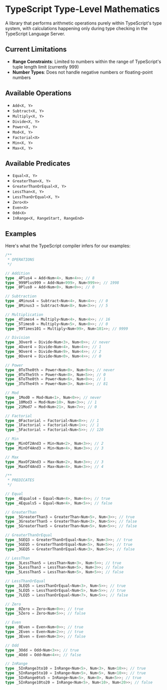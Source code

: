# TypeScript Type-Level Mathematics

A library that performs arithmetic operations purely within TypeScript's type system, with calculations happening only during type checking in the TypeScript Language Server.

## Current Limitations

- **Range Constraints**: Limited to numbers within the range of TypeScript's tuple length limit (currently 999)
- **Number Types**: Does not handle negative numbers or floating-point numbers

## Available Operations

- `Add<X, Y>`
- `Subtract<X, Y>`
- `Multiply<X, Y>`
- `Divide<X, Y>`
- `Power<X, Y>`
- `Mod<X, Y>`
- `Factorial<X>`
- `Min<X, Y>`
- `Max<X, Y>`

## Available Predicates

- `Equal<X, Y>`
- `GreaterThan<X, Y>`
- `GreaterThanOrEqual<X, Y>`
- `LessThan<X, Y>`
- `LessThanOrEqual<X, Y>`
- `Zero<X>`
- `Even<X>`
- `Odd<X>`
- `InRange<X, RangeStart, RangeEnd>`

## Examples

Here's what the TypeScript compiler infers for our examples:

```typescript
/**
 * OPERATIONS
 */

// Addition
type _4Plus4 = Add<Num<4>, Num<4>>; // 8
type _999Plus999 = Add<Num<999>, Num<999>>; // 1998
type _0Plus0 = Add<Num<0>, Num<0>>; // 0

// Subtraction
type _4Minus4 = Subtract<Num<4>, Num<4>>; // 0
type _8Minus3 = Subtract<Num<8>, Num<3>>; // 5

// Multiplication
type _4Times4 = Multiply<Num<4>, Num<4>>; // 16
type _5Times0 = Multiply<Num<5>, Num<0>>; // 0
type _99Times101 = Multiply<Num<99>, Num<101>>; // 9999

// Division
type _3Over0 = Divide<Num<3>, Num<0>>; // never
type _4Over4 = Divide<Num<4>, Num<4>>; // 1
type _9Over4 = Divide<Num<9>, Num<4>>; // 2
type _0Over4 = Divide<Num<0>, Num<4>>; // 0

// Power
type _0ToThe0th = Power<Num<0>, Num<0>>; // never
type _0ToThe5th = Power<Num<0>, Num<5>>; // 0
type _6ToThe0th = Power<Num<6>, Num<0>>; // 1
type _3ToThe4th = Power<Num<3>, Num<4>>; // 81

// Mod
type _1Mod0 = Mod<Num<1>, Num<0>>; // never
type _10Mod3 = Mod<Num<10>, Num<3>>; // 1
type _21Mod7 = Mod<Num<21>, Num<7>>; // 0

// Factorial
type _0Factorial = Factorial<Num<0>>; // 1
type _1Factorial = Factorial<Num<1>>; // 1
type _5Factorial = Factorial<Num<5>>; // 120

// Min
type _MinOf2And3 = Min<Num<2>, Num<3>>; // 2
type _MinOf4And3 = Min<Num<4>, Num<3>>; // 3

// Max
type _MaxOf2And3 = Max<Num<2>, Num<3>>; // 3
type _MaxOf4And3 = Max<Num<4>, Num<3>>; // 4

/**
 * PREDICATES
 */

// Equal
type _4Equals4 = Equal<Num<4>, Num<4>>; // true
type _4Equals5 = Equal<Num<4>, Num<5>>; // false

// GreaterThan
type _5GreaterThan3 = GreaterThan<Num<5>, Num<3>>; // true
type _3GreaterThan5 = GreaterThan<Num<3>, Num<5>>; // false
type _5GreaterThan5 = GreaterThan<Num<5>, Num<5>>; // false

// GreaterThanOrEqual
type _5GEQ3 = GreaterThanOrEqual<Num<5>, Num<3>>; // true
type _5GEQ5 = GreaterThanOrEqual<Num<5>, Num<5>>; // true
type _3GEQ5 = GreaterThanOrEqual<Num<3>, Num<5>>; // false

// LessThan
type _3LessThan5 = LessThan<Num<3>, Num<5>>; // true
type _5LessThan3 = LessThan<Num<5>, Num<3>>; // false
type _5LessThan5 = LessThan<Num<5>, Num<5>>; // false

// LessThanOrEqual
type _3LEQ5 = LessThanOrEqual<Num<3>, Num<5>>; // true
type _5LEQ5 = LessThanOrEqual<Num<5>, Num<5>>; // true
type _7LEQ5 = LessThanOrEqual<Num<7>, Num<5>>; // false

// Zero
type _0Zero = Zero<Num<0>>; // true
type _5Zero = Zero<Num<5>>; // false

// Even
type _0Even = Even<Num<0>>; // true
type _2Even = Even<Num<2>>; // true
type _3Even = Even<Num<3>>; // false

// Odd
type _3Odd = Odd<Num<3>>; // true
type _4Odd = Odd<Num<4>>; // false

// InRange
type _5InRange3to10 = InRange<Num<5>, Num<3>, Num<10>>; // true
type _5InRange5to10 = InRange<Num<5>, Num<5>, Num<10>>; // true
type _5InRange0to5 = InRange<Num<5>, Num<0>, Num<5>>; // true
type _5InRange10to20 = InRange<Num<5>, Num<10>, Num<20>>; // false
```
